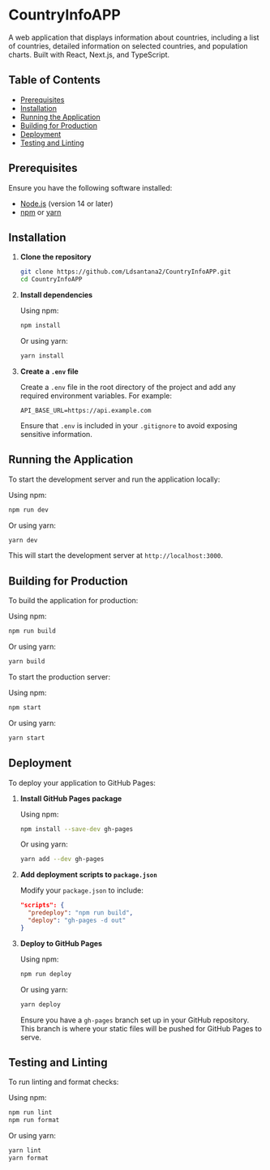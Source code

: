 # CountryInfoAPP

A web application that displays information about countries, including a list of countries, detailed information on selected countries, and population charts. Built with React, Next.js, and TypeScript.

## Table of Contents

- [Prerequisites](#prerequisites)
- [Installation](#installation)
- [Running the Application](#running-the-application)
- [Building for Production](#building-for-production)
- [Deployment](#deployment)
- [Testing and Linting](#testing-and-linting)

## Prerequisites

Ensure you have the following software installed:

- [Node.js](https://nodejs.org/) (version 14 or later)
- [npm](https://www.npmjs.com/) or [yarn](https://yarnpkg.com/)

## Installation

1. **Clone the repository**

   ```bash
   git clone https://github.com/Ldsantana2/CountryInfoAPP.git
   cd CountryInfoAPP
   ```

2. **Install dependencies**

   Using npm:

   ```bash
   npm install
   ```

   Or using yarn:

   ```bash
   yarn install
   ```

3. **Create a `.env` file**

   Create a `.env` file in the root directory of the project and add any required environment variables. For example:

   ```plaintext
   API_BASE_URL=https://api.example.com
   ```

   Ensure that `.env` is included in your `.gitignore` to avoid exposing sensitive information.

## Running the Application

To start the development server and run the application locally:

Using npm:

```bash
npm run dev
```

Or using yarn:

```bash
yarn dev
```

This will start the development server at `http://localhost:3000`.

## Building for Production

To build the application for production:

Using npm:

```bash
npm run build
```

Or using yarn:

```bash
yarn build
```

To start the production server:

Using npm:

```bash
npm start
```

Or using yarn:

```bash
yarn start
```

## Deployment

To deploy your application to GitHub Pages:

1. **Install GitHub Pages package**

   Using npm:

   ```bash
   npm install --save-dev gh-pages
   ```

   Or using yarn:

   ```bash
   yarn add --dev gh-pages
   ```

2. **Add deployment scripts to `package.json`**

   Modify your `package.json` to include:

   ```json
   "scripts": {
     "predeploy": "npm run build",
     "deploy": "gh-pages -d out"
   }
   ```

3. **Deploy to GitHub Pages**

   Using npm:

   ```bash
   npm run deploy
   ```

   Or using yarn:

   ```bash
   yarn deploy
   ```

   Ensure you have a `gh-pages` branch set up in your GitHub repository. This branch is where your static files will be pushed for GitHub Pages to serve.

## Testing and Linting

To run linting and format checks:

Using npm:

```bash
npm run lint
npm run format
```

Or using yarn:

```bash
yarn lint
yarn format
```
